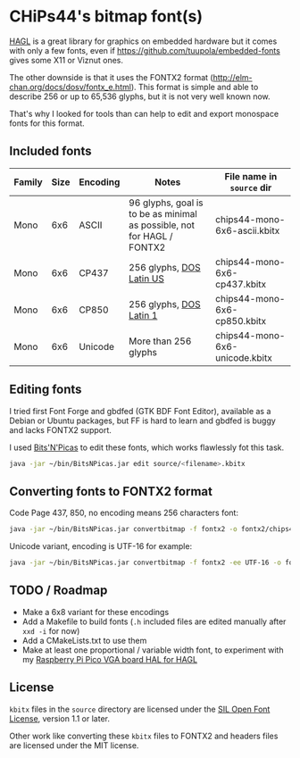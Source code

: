 # CHiPs44's bitmap font(s)

[HAGL](https://github.com/tuupola/hagl) is a great library for graphics on embedded hardware but it comes with only a few fonts, even if <https://github.com/tuupola/embedded-fonts> gives some X11 or Viznut ones.

The other downside is that it uses the FONTX2 format (<http://elm-chan.org/docs/dosv/fontx_e.html>). This format is simple and able to describe 256 or up to 65,536 glyphs, but it is not very well known now.

That's why I looked for tools than can help to edit and export monospace fonts for this format.

## Included fonts

| Family | Size | Encoding | Notes                                                                   | File name in `source` dir      |
| ------ | ---- | -------- | ----------------------------------------------------------------------- | ------------------------------ |
| Mono   | 6x6  | ASCII    | 96 glyphs, goal is to be as minimal as possible, not for HAGL / FONTX2  | chips44-mono-6x6-ascii.kbitx   |
| Mono   | 6x6  | CP437    | 256 glyphs, [DOS Latin US](https://en.wikipedia.org/wiki/Code_page_437) | chips44-mono-6x6-cp437.kbitx   |
| Mono   | 6x6  | CP850    | 256 glyphs, [DOS Latin 1](https://en.wikipedia.org/wiki/Code_page_850)  | chips44-mono-6x6-cp850.kbitx   |
| Mono   | 6x6  | Unicode  | More than 256 glyphs                                                    | chips44-mono-6x6-unicode.kbitx |

## Editing fonts

I tried first Font Forge and gbdfed (GTK BDF Font Editor), available as a Debian or Ubuntu packages, but FF is hard to learn and gbdfed is buggy and lacks FONTX2 support.

I used [Bits'N'Picas](https://github.com/kreativekorp/bitsnpicas) to edit these fonts, which works flawlessly fot this task.

```bash
java -jar ~/bin/BitsNPicas.jar edit source/<filename>.kbitx
```

## Converting fonts to FONTX2 format

Code Page 437, 850, no encoding means 256 characters font:

```bash
java -jar ~/bin/BitsNPicas.jar convertbitmap -f fontx2 -o fontx2/chips44-mono-6x6-cp850-test.fnt source/chips44-mono-6x6-cp850.kbitx
```

Unicode variant, encoding is UTF-16 for example:

```bash
java -jar ~/bin/BitsNPicas.jar convertbitmap -f fontx2 -ee UTF-16 -o fontx2/chips44-mono-6x6-unicode-test.fnt source/chips44-mono-6x6-unicode.kbitx
```

## TODO / Roadmap

- Make a 6x8 variant for these encodings
- Add a Makefile to build fonts (`.h` included files are edited manually after `xxd -i` for now)
- Add a CMakeLists.txt to use them
- Make at least one proportional / variable width font, to experiment with my [Raspberry Pi Pico VGA board HAL for HAGL](https://github.com/CHiPs44/hagl_pico_vgaboard)

## License

`kbitx` files in the `source` directory are licensed under the [SIL Open Font License](https://openfontlicense.org/), version 1.1 or later.

Other work like converting these `kbitx` files to FONTX2 and headers files are licensed under the MIT license.
